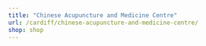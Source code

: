 ```yaml
---
title: "Chinese Acupuncture and Medicine Centre"
url: /cardiff/chinese-acupuncture-and-medicine-centre/
shop: shop
---
```

